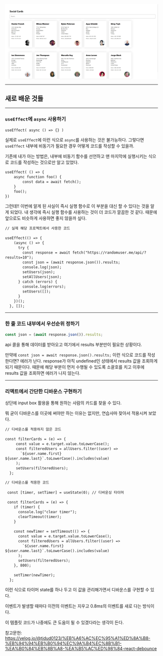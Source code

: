 ![social_cards](./img/social_cards.jpg)

---

## 새로 배운 것들

---

### `useEffect`에 `async` 사용하기

```react
useEffect( async () => {} )
```

실제로 `useEffect`에 이런 식으로 `async`를 사용하는 것은 불가능하다. 그렇다면 `useEffect` 내부에 비동기가 필요한 경우 어떻게 코드를 작성할 수 있을까.

기존에 내가 아는 방법은, 내부에 비동기 함수를 선언하고 맨 마지막에 실행시키는 식으로 코드를 작성하는 것으로만 알고 있었다.

```react
useEffect( () => {
	async function foo() {
	    const data = await fetch();
	}
	foo();
})
```

그런데!! 이번에 알게 된 사실이 즉시 실행 함수로 이 부분을 대신 할 수 있다는 것을 알게 되었다. 내 생각에 즉시 실행 함수를 사용하는 것이 더 코드가 깔끔한 것 같다. 때문에 앞으로도 비슷하게 사용하면 좋지 않을까 싶다.

```react
// 실제 해당 프로젝트에서 사용한 코드

useEffect(() => {
    (async () => {
      try {
        const response = await fetch("https://randomuser.me/api/?results=10");
        const json = (await response.json()).results;
        console.log(json);
        setUsers(json);
        setAllUsers(json);
      } catch (errors) {
        console.log(errors);
        setUsers([]);
      }
    })();
  }, []);
```

---

### 한 줄 코드 내부에서 우선순위 정하기

```javascript
const json = (await response.json()).results;
```

api 콜을 통해 데이터를 받아오고 여기에서 results 부분만이 필요한 상황이다.

만약에 `const json = await response.json().results;` 이런 식으로 코드를 작성한다면? 에러가 난다.  response가 아직 undefined인 상태에서 results 값을 조회하게 되기 때문이다. 때문에 해당 부분이 먼저 수행될 수 있도록 소괄호를 치고 이후에 results 값을 조회하면 에러가 나지 않는다.

---

### 리액트에서 간단한 디바운스 구현하기

상단에 input box 활용을 통해 원하는 사람의 카드를 찾을 수 있다.

뭐 굳이 디바운스를 이곳에 써야만 하는 이유는 없지만, 연습사마 찾아서 적용시켜 보았다.

```react
// 디바운스를 적용하지 않은 코드

const filterCards = (e) => {
	 const value = e.target.value.toLowerCase();
     const filteredUsers = allUsers.filter((user) =>
       `${user.name.first} ${user.name.last}`.toLowerCase().includes(value)
     );
     setUsers(filteredUsers);
  };
```

```react
// 디바운스를 적용한 코드

 const [timer, setTimer] = useState(0); // 디바운싱 타이머
 
 const filterCards = (e) => {
    if (timer) {
      console.log("clear timer");
      clearTimeout(timer);
    }

    const newTimer = setTimeout(() => {
      const value = e.target.value.toLowerCase();
      const filteredUsers = allUsers.filter((user) =>
        `${user.name.first} ${user.name.last}`.toLowerCase().includes(value)
      );
      setUsers(filteredUsers);
    }, 800);

    setTimer(newTimer);
  };
```

이런 식으로 타이머 state를 하나 두고 이 값을 관리해가면서 디바운스를 구현할 수 있다.

이벤트가 발생할 때마다 이전의 이벤트는 지우고 0.8ms의 이벤트를 새로 다는 방식이다.

이 템플릿 코드가 나중에도 큰 도움이 될 수 있겠다라는 생각이 든다.

참고문헌: https://velog.io/@tjdud0123/%EB%A6%AC%EC%95%A1%ED%8A%B8-%EB%94%94%EB%B0%94%EC%9A%B4%EC%8B%B1-%EA%B0%84%EB%8B%A8-%EA%B5%AC%ED%98%84-react-debounce

